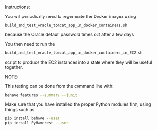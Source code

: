 Instructions:

You will periodically need to regenerate the Docker images using
```bash
build_and_test_oracle_tomcat_app_in_docker_containers.sh
```
because the Oracle default password times out after a few days

You then need to run the 
```bash
build_and_test_oracle_tomcat_app_in_docker_containers_in_EC2.sh
```
script to produce the EC2 instances into a state where they will be useful together.

NOTE:

This testing can be done from the command line with:
```bash
behave features --summary --junit
```

Make sure that you have installed the proper Python modules first, using things such as
```bash
pip install behave --user
pip install PyHamcrest --user
```